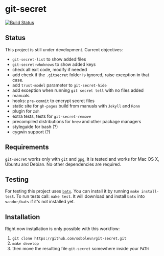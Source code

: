 # git-secret

[![Build Status](https://secure.travis-ci.org/sobolevn/git-secret.png?branch=master)](https://travis-ci.org/sobolevn/git-secret)

## Status

This project is still under development. Current objectives:

- `git-secret-list` to show added files
- `git-secret-whoknows` to show added keys
- check all exit code, modify if needed
- add check if the `.gitsecret` folder is ignored, raise exception in that case.
- add `trust-model` parameter to `git-secret-hide`
- add exception when running `git secret tell` with no files added
- manuals
- hooks: `pre-commit` to encrypt secret files
- static site for `gh-pages` build from manuals with `Jekyll` and `Ronn`
- plugin for `zsh`
- extra tests, tests for `git-secret-remove`
- precompiled distributions for `brew` and other package managers
- styleguide for bash (?)
- сygwin support (?)


## Requirements

`git-secret` works only with `git` and `gpg`, it is tested and works for Mac OS X, Ubuntu and Debian.
No other dependencies are required.


## Testing

For testing this project uses [`bats`](1). You can install it by running `make install-test`.
To run tests call: `make test`. It will download and install `bats` into `vandor/bats` if it's not installed yet.


## Installation

Right now installation is only possible with this workflow:

1. `git clone https://github.com/sobolevn/git-secret.git`
2. `make develop`
3. then move the resulting file `git-secret` somewhere inside your `PATH`


[1]: https://github.com/sstephenson/bats
